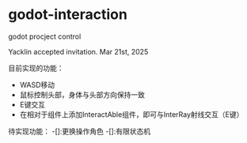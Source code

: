 # godot-interaction
godot procject control

Yacklin accepted invitation. Mar 21st, 2025

目前实现的功能：
- WASD移动
- 鼠标控制头部，身体与头部方向保持一致
- E键交互
- 在相对于组件上添加InteractAble组件，即可与InterRay射线交互（E键）


待实现功能：
-[]:更换操作角色
-[]:有限状态机
